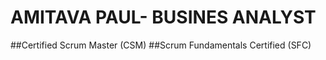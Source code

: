 # AMITAVA PAUL- BUSINES ANALYST
##Certified Scrum Master (CSM)
##Scrum Fundamentals Certified (SFC)
